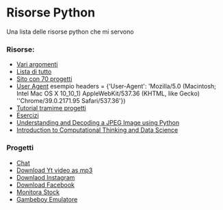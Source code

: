 # Risorse Python

Una lista delle risorse python che mi servono

### Risorse:
- [Vari argomenti](https://www.fullstackpython.com/)
- [Lista di tutto](https://awesome-python.com/)
- [Sito con 70 progetti](https://www.theinsaneapp.com/2021/06/list-of-python-projects-with-source-code-and-tutorials.html)
- [User Agent](http://www.useragentstring.com/pages/useragentstring.php?name=Chrome)
  esempio headers = {'User-Agent': 'Mozilla/5.0 (Macintosh; Intel Mac OS X 10_10_1) AppleWebKit/537.36 (KHTML, like
  Gecko) ''Chrome/39.0.2171.95 Safari/537.36'})
- [Tutorial tramime progetti](https://github.com/tuvtran/project-based-learning/blob/master/README.md#python)
- [Esercizi](https://rosettacode.org/wiki/Category:Python)
- [Understanding and Decoding a JPEG Image using Python](https://yasoob.me/posts/understanding-and-writing-jpeg-decoder-in-python/)
- [Introduction to Computational Thinking and Data Science](https://ocw.mit.edu/courses/electrical-engineering-and-computer-science/6-0002-introduction-to-computational-thinking-and-data-science-fall-2016/)

### Progetti

- [Chat](https://github.com/MysteryCoder456/PythonChatCLI/blob/master/server.py)
- [Download Yt video as mp3](https://gist.github.com/Shell1500/d8516351513ac5f89283ccd905637837)
- [Downlaod Instagram](https://github.com/sameera-madushan/InstaSave)
- [Download Facebook](https://github.com/sameera-madushan/Facebook-Video-Downloader)
- [Monitora Stock](https://github.com/jkwill87/stonky)
- [Gambeboy Emulatore](https://github.com/Baekalfen/PyBoy)


